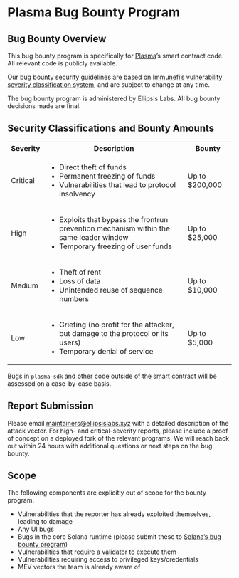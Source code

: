 # Plasma Bug Bounty Program

## Bug Bounty Overview

This bug bounty program is specifically for [Plasma](https://github.com/Ellipsis-Labs/plasma)’s smart contract code. All relevant code is publicly available.

Our bug bounty security guidelines are based on [Immunefi’s vulnerability severity classification system](https://immunefi.com/immunefi-vulnerability-severity-classification-system-v2-2/), and are subject to change at any time.

The bug bounty program is administered by Ellipsis Labs. All bug bounty decisions made are final.

## Security Classifications and Bounty Amounts

<table>
  <tbody>
    <tr>
      <th>Severity</th>
      <th>Description</th>
      <th>Bounty</th>
    </tr>
    <tr>
      <td>Critical</td>
      <td>
        <ul>
          <li>Direct theft of funds</li>
          <li>Permanent freezing of funds</li>
          <li>Vulnerabilities that lead to protocol insolvency</li>
        </ul>
      </td>
      <td>Up to $200,000</td>
    </tr>
    <tr>
      <td>High</td>
      <td>
        <ul>
          <li>Exploits that bypass the frontrun prevention mechanism within the same leader window</li>
          <li>Temporary freezing of user funds</li>
        </ul>
      </td>
      <td>Up to $25,000</td>
    </tr>
    <tr>
      <td>Medium</td>
      <td>
        <ul>
          <li>Theft of rent</li>
          <li>Loss of data</li>
          <li>Unintended reuse of sequence numbers</li>
        </ul>
      </td>
      <td>Up to $10,000</td>
    </tr>
    <tr>
      <td>Low</td>
      <td>
        <ul>
          <li>Griefing (no profit for the attacker, but damage to the protocol or its users)</li>
          <li>Temporary denial of service</li>
        </ul>
      </td>
      <td>Up to $5,000</td>
    </tr>
  </tbody>
</table>

Bugs in `plasma-sdk` and other code outside of the smart contract will be assessed on a case-by-case basis.

## Report Submission

Please email maintainers@ellipsislabs.xyz with a detailed description of the attack vector. For high- and critical-severity reports, please include a proof of concept on a deployed fork of the relevant programs. We will reach back out within 24 hours with additional questions or next steps on the bug bounty.

## Scope

The following components are explicitly out of scope for the bounty program.

- Vulnerabilities that the reporter has already exploited themselves, leading to damage
- Any UI bugs
- Bugs in the core Solana runtime (please submit these to [Solana’s bug bounty program](https://github.com/solana-labs/solana/security/policy))
- Vulnerabilities that require a validator to execute them
- Vulnerabilities requiring access to privileged keys/credentials
- MEV vectors the team is already aware of
